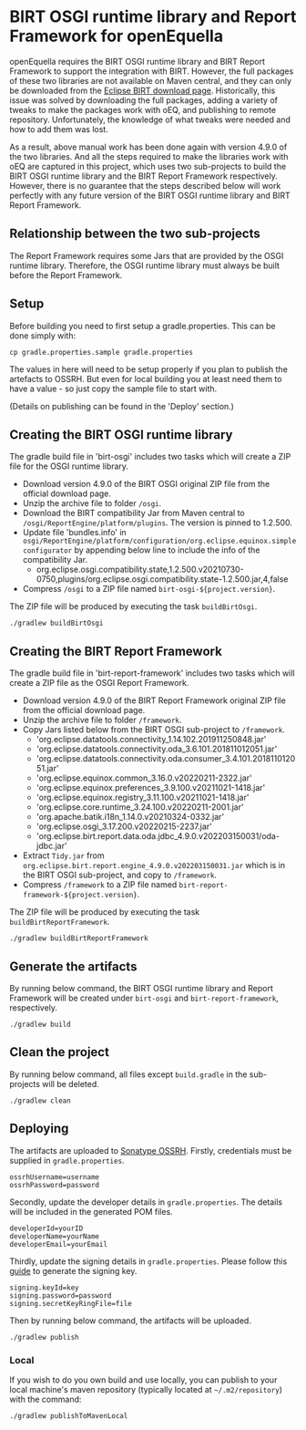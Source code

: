 # BIRT OSGI runtime library and Report Framework for openEquella

openEquella requires the BIRT OSGI runtime library and BIRT Report Framework to support the integration with BIRT.
However, the full packages of these two libraries are not available on Maven central, and they can only be downloaded
from the [Eclipse BIRT download page](https://download.eclipse.org/birt/downloads/drops/). Historically, this issue was
solved by downloading the full packages, adding a variety of tweaks to make the packages work with oEQ, and publishing
to remote repository. Unfortunately, the knowledge of what tweaks were needed and how to add them was lost. 

As a result, above manual work has been done again with version 4.9.0 of the two libraries. And all the steps required to
make the libraries work with oEQ are captured in this project, which uses two sub-projects to build the BIRT OSGI runtime 
library and the BIRT Report Framework respectively. However, there is no guarantee that the steps described below will work
perfectly with any future version of the BIRT OSGI runtime library and BIRT Report Framework.

## Relationship between the two sub-projects

The Report Framework requires some Jars that are provided by the OSGI runtime library. Therefore, the OSGI runtime library
must always be built before the Report Framework.

## Setup

Before building you need to first setup a gradle.properties. This can be done simply with:

```
cp gradle.properties.sample gradle.properties
```

The values in here will need to be setup properly if you plan to publish the artefacts to OSSRH. But
even for local building you at least need them to have a value - so just copy the sample file to
start with.

(Details on publishing can be found in the 'Deploy' section.)

## Creating the BIRT OSGI runtime library

The gradle build file in 'birt-osgi' includes two tasks which will create a ZIP file for the OSGI runtime library.
* Download version 4.9.0 of the BIRT OSGI original ZIP file from the official download page.
* Unzip the archive file to folder `/osgi`.
* Download the BIRT compatibility Jar from Maven central to `/osgi/ReportEngine/platform/plugins`. The version is pinned to 1.2.500.
* Update file 'bundles.info' in `osgi/ReportEngine/platform/configuration/org.eclipse.equinox.simpleconfigurator`
by appending below line to include the info of the compatibility Jar.
  * org.eclipse.osgi.compatibility.state,1.2.500.v20210730-0750,plugins/org.eclipse.osgi.compatibility.state-1.2.500.jar,4,false
* Compress `/osgi` to a ZIP file named `birt-osgi-${project.version}`.

The ZIP file will be produced by executing the task `buildBirtOsgi`.

```
./gradlew buildBirtOsgi
```

## Creating the BIRT Report Framework

The gradle build file in 'birt-report-framework' includes two tasks which will create a ZIP file as the OSGI Report Framework.
* Download version 4.9.0 of the BIRT Report Framework original ZIP file from the official download page.
* Unzip the archive file to folder `/framework`.
* Copy Jars listed below from the BIRT OSGI sub-project to `/framework`.
  * 'org.eclipse.datatools.connectivity_1.14.102.201911250848.jar'
  * 'org.eclipse.datatools.connectivity.oda_3.6.101.201811012051.jar'
  * 'org.eclipse.datatools.connectivity.oda.consumer_3.4.101.201811012051.jar'
  * 'org.eclipse.equinox.common_3.16.0.v20220211-2322.jar'
  * 'org.eclipse.equinox.preferences_3.9.100.v20211021-1418.jar'
  * 'org.eclipse.equinox.registry_3.11.100.v20211021-1418.jar'
  * 'org.eclipse.core.runtime_3.24.100.v20220211-2001.jar'
  * 'org.apache.batik.i18n_1.14.0.v20210324-0332.jar'
  * 'org.eclipse.osgi_3.17.200.v20220215-2237.jar'
  * 'org.eclipse.birt.report.data.oda.jdbc_4.9.0.v202203150031/oda-jdbc.jar'
* Extract `Tidy.jar` from `org.eclipse.birt.report.engine_4.9.0.v202203150031.jar` which is in the BIRT OSGI sub-project, and copy to `/framework`.
* Compress `/framework` to a ZIP file named `birt-report-framework-${project.version}`.

The ZIP file will be produced by executing the task `buildBirtReportFramework`.

```
./gradlew buildBirtReportFramework
```

## Generate the artifacts

By running below command, the BIRT OSGI runtime library and Report Framework will be created under `birt-osgi` and `birt-report-framework`, respectively.

```
./gradlew build
```

## Clean the project

By running below command, all files except `build.gradle` in the sub-projects will be deleted.

```
./gradlew clean
```

## Deploying

The artifacts are uploaded to [Sonatype OSSRH](https://oss.sonatype.org).
Firstly, credentials must be supplied in `gradle.properties`.

```
ossrhUsername=username
ossrhPassword=password
```

Secondly, update the developer details in `gradle.properties`. The details will be included in the generated POM files.

```
developerId=yourID
developerName=yourName
developerEmail=yourEmail
```

Thirdly, update the signing details in `gradle.properties`. Please follow this [guide](https://central.sonatype.org/publish/requirements/gpg/) to generate the signing key.

```
signing.keyId=key
signing.password=password
signing.secretKeyRingFile=file
```

Then by running below command, the artifacts will be uploaded.

```
./gradlew publish
```

### Local

If you wish to do you own build and use locally, you can publish to your local machine's maven
repository (typically located at `~/.m2/repository`) with the command:

```
./gradlew publishToMavenLocal
```
